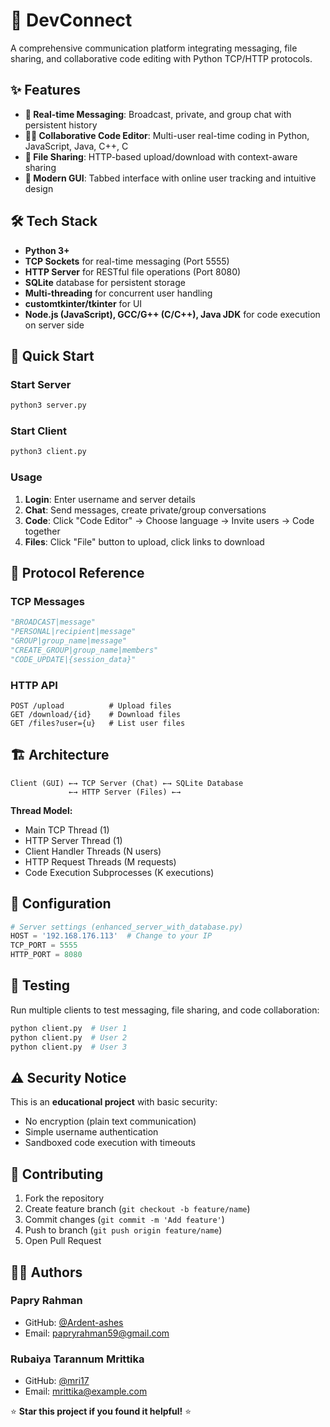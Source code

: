 # 🚀 DevConnect 


A comprehensive communication platform integrating messaging, file sharing, and collaborative code editing with Python TCP/HTTP protocols.

## ✨ Features

- **💬 Real-time Messaging**: Broadcast, private, and group chat with persistent history
- **👨‍💻 Collaborative Code Editor**: Multi-user real-time coding in Python, JavaScript, Java, C++, C
- **📁 File Sharing**: HTTP-based upload/download with context-aware sharing
- **🎨 Modern GUI**: Tabbed interface with online user tracking and intuitive design

## 🛠️ Tech Stack

- **Python 3+** 
- **TCP Sockets** for real-time messaging (Port 5555)
- **HTTP Server** for RESTful file operations (Port 8080)
- **SQLite** database for persistent storage
- **Multi-threading** for concurrent user handling
- **customtkinter/tkinter** for UI
- **Node.js (JavaScript), GCC/G++ (C/C++), Java JDK** for code execution on server side



## 🚀 Quick Start

### Start Server
```bash
python3 server.py
```

### Start Client
```bash
python3 client.py
```

### Usage
1. **Login**: Enter username and server details
2. **Chat**: Send messages, create private/group conversations
3. **Code**: Click "Code Editor" → Choose language → Invite users → Code together
4. **Files**: Click "File" button to upload, click links to download

## 📡 Protocol Reference

### TCP Messages
```python
"BROADCAST|message"
"PERSONAL|recipient|message"
"GROUP|group_name|message"
"CREATE_GROUP|group_name|members"
"CODE_UPDATE|{session_data}"
```

### HTTP API
```http
POST /upload          # Upload files
GET /download/{id}    # Download files
GET /files?user={u}   # List user files
```

## 🏗️ Architecture

```
Client (GUI) ←→ TCP Server (Chat) ←→ SQLite Database
             ←→ HTTP Server (Files) ←→
```

**Thread Model:**
- Main TCP Thread (1)
- HTTP Server Thread (1) 
- Client Handler Threads (N users)
- HTTP Request Threads (M requests)
- Code Execution Subprocesses (K executions)

## 🔧 Configuration

```python
# Server settings (enhanced_server_with_database.py)
HOST = '192.168.176.113'  # Change to your IP
TCP_PORT = 5555
HTTP_PORT = 8080
```

## 🧪 Testing

Run multiple clients to test messaging, file sharing, and code collaboration:
```bash
python client.py  # User 1
python client.py  # User 2
python client.py  # User 3
```

## ⚠️ Security Notice

This is an **educational project** with basic security:
- No encryption (plain text communication)
- Simple username authentication
- Sandboxed code execution with timeouts


## 🤝 Contributing

1. Fork the repository
2. Create feature branch (`git checkout -b feature/name`)
3. Commit changes (`git commit -m 'Add feature'`)
4. Push to branch (`git push origin feature/name`)
5. Open Pull Request

## 👨‍💻 Authors

### Papry Rahman
- GitHub: [@Ardent-ashes](https://github.com/Ardent-ashes)
- Email: papryrahman59@gmail.com

### Rubaiya Tarannum Mrittika
- GitHub: [@mri17](https://github.com/mri17)
- Email: mrittika@example.com


⭐ **Star this project if you found it helpful!** ⭐

